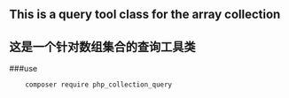 
## This is a query tool class for the array collection
## 这是一个针对数组集合的查询工具类

###use
```
    composer require php_collection_query
```